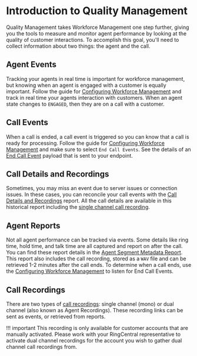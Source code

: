 # Introduction to Quality Management

Quality Management takes Workforce Management one step further, giving you the tools to measure and monitor agent performance by looking at the quality of customer interactions. To accomplish this goal, you'll need to collect information about two things: the agent and the call.

## Agent Events

Tracking your agents in real time is important for workforce management, but knowing when an agent is engaged with a customer is equally important. Follow the guide for [Configuring Workforce Management](../../notifications/wfm/configure-wfm.md) and track in real time your agents interaction with customers. When an agent state changes to `ENGAGED`, then they are on a call with a customer.

## Call Events

When a call is ended, a call event is triggered so you can know that a call is ready for processing. Follow the guide for [Configuring Workforce Management](../../notifications/wfm/configure-wfm.md) and make sure to select `End Call Events`. See the details of an [End Call Event](../../notifications/wfm/payload-wfm/#end-call-events) payload that is sent to your endpoint.

## Call Details and Recordings

Sometimes, you may miss an event due to server issues or connection issues.  In these cases, you can reconcile your call events with the [Call Details and Recordings](../../analytics/reports/global-call-type-detail-report/) report. All the call details are available in this historical report including the [single channel call recording](../../analytics/reports/global-call-type-detail-report/#call-recordings).

## Agent Reports

Not all agent performance can be tracked via events. Some details like ring time, hold time, and talk time are all captured and report on after the call. You can find these report details in the [Agent Segment Metadata Report](../../analytics/reports/agent-segment-metadata-report.md). This report also includes the call recording, stored as a `WAV` file and can be retrieved 1-2 minutes after the call ends. To determine when a call ends, use the [Configuring Workforce Management](../../notifications/wfm/configure-wfm.md) to listen for End Call Events.

## Call Recordings

There are two types of [call recordings](../call-recording): single channel (mono) or dual channel (also known as Agent Recordings). These recording links can be sent as events, or retrieved from reports.

!!! important
    This recording is only available for customer accounts that are manually activated. Please work with your RingCentral representative to activate dual channel recordings for the account you wish to gather dual channel call recordings from.

